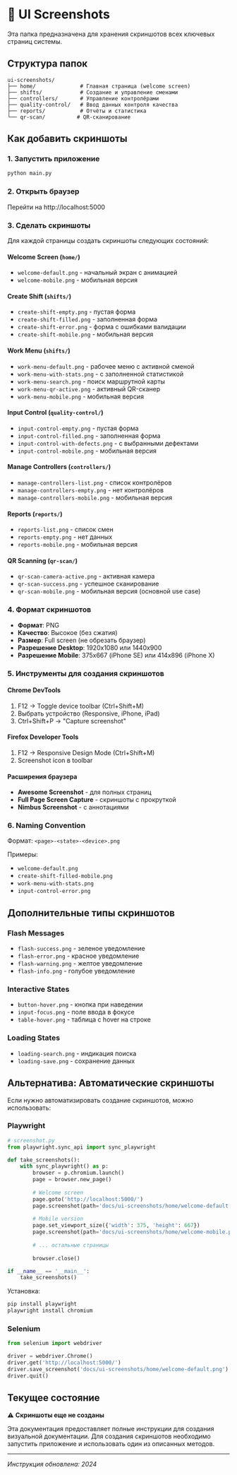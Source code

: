 # 📸 UI Screenshots

Эта папка предназначена для хранения скриншотов всех ключевых страниц системы.

## Структура папок

```
ui-screenshots/
├── home/              # Главная страница (welcome screen)
├── shifts/            # Создание и управление сменами
├── controllers/       # Управление контролёрами
├── quality-control/   # Ввод данных контроля качества
├── reports/           # Отчёты и статистика
└── qr-scan/          # QR-сканирование
```

## Как добавить скриншоты

### 1. Запустить приложение

```bash
python main.py
```

### 2. Открыть браузер

Перейти на http://localhost:5000

### 3. Сделать скриншоты

Для каждой страницы создать скриншоты следующих состояний:

#### Welcome Screen (`home/`)
- `welcome-default.png` - начальный экран с анимацией
- `welcome-mobile.png` - мобильная версия

#### Create Shift (`shifts/`)
- `create-shift-empty.png` - пустая форма
- `create-shift-filled.png` - заполненная форма
- `create-shift-error.png` - форма с ошибками валидации
- `create-shift-mobile.png` - мобильная версия

#### Work Menu (`shifts/`)
- `work-menu-default.png` - рабочее меню с активной сменой
- `work-menu-with-stats.png` - с заполненной статистикой
- `work-menu-search.png` - поиск маршрутной карты
- `work-menu-qr-active.png` - активный QR-сканер
- `work-menu-mobile.png` - мобильная версия

#### Input Control (`quality-control/`)
- `input-control-empty.png` - пустая форма
- `input-control-filled.png` - заполненная форма
- `input-control-with-defects.png` - с выбранными дефектами
- `input-control-mobile.png` - мобильная версия

#### Manage Controllers (`controllers/`)
- `manage-controllers-list.png` - список контролёров
- `manage-controllers-empty.png` - нет контролёров
- `manage-controllers-mobile.png` - мобильная версия

#### Reports (`reports/`)
- `reports-list.png` - список смен
- `reports-empty.png` - нет данных
- `reports-mobile.png` - мобильная версия

#### QR Scanning (`qr-scan/`)
- `qr-scan-camera-active.png` - активная камера
- `qr-scan-success.png` - успешное сканирование
- `qr-scan-mobile.png` - мобильная версия (основной use case)

### 4. Формат скриншотов

- **Формат**: PNG
- **Качество**: Высокое (без сжатия)
- **Размер**: Full screen (не обрезать браузер)
- **Разрешение Desktop**: 1920x1080 или 1440x900
- **Разрешение Mobile**: 375x667 (iPhone SE) или 414x896 (iPhone X)

### 5. Инструменты для создания скриншотов

#### Chrome DevTools
1. F12 → Toggle device toolbar (Ctrl+Shift+M)
2. Выбрать устройство (Responsive, iPhone, iPad)
3. Ctrl+Shift+P → "Capture screenshot"

#### Firefox Developer Tools
1. F12 → Responsive Design Mode (Ctrl+Shift+M)
2. Screenshot icon в toolbar

#### Расширения браузера
- **Awesome Screenshot** - для полных страниц
- **Full Page Screen Capture** - скриншоты с прокруткой
- **Nimbus Screenshot** - с аннотациями

### 6. Naming Convention

Формат: `<page>-<state>-<device>.png`

Примеры:
- `welcome-default.png`
- `create-shift-filled-mobile.png`
- `work-menu-with-stats.png`
- `input-control-error.png`

## Дополнительные типы скриншотов

### Flash Messages
- `flash-success.png` - зеленое уведомление
- `flash-error.png` - красное уведомление
- `flash-warning.png` - желтое уведомление
- `flash-info.png` - голубое уведомление

### Interactive States
- `button-hover.png` - кнопка при наведении
- `input-focus.png` - поле ввода в фокусе
- `table-hover.png` - таблица с hover на строке

### Loading States
- `loading-search.png` - индикация поиска
- `loading-save.png` - сохранение данных

## Альтернатива: Автоматические скриншоты

Если нужно автоматизировать создание скриншотов, можно использовать:

### Playwright

```python
# screenshot.py
from playwright.sync_api import sync_playwright

def take_screenshots():
    with sync_playwright() as p:
        browser = p.chromium.launch()
        page = browser.new_page()
        
        # Welcome screen
        page.goto('http://localhost:5000/')
        page.screenshot(path='docs/ui-screenshots/home/welcome-default.png')
        
        # Mobile version
        page.set_viewport_size({'width': 375, 'height': 667})
        page.screenshot(path='docs/ui-screenshots/home/welcome-mobile.png')
        
        # ... остальные страницы
        
        browser.close()

if __name__ == '__main__':
    take_screenshots()
```

Установка:
```bash
pip install playwright
playwright install chromium
```

### Selenium

```python
from selenium import webdriver

driver = webdriver.Chrome()
driver.get('http://localhost:5000/')
driver.save_screenshot('docs/ui-screenshots/home/welcome-default.png')
driver.quit()
```

## Текущее состояние

⚠️ **Скриншоты еще не созданы**

Эта документация предоставляет полные инструкции для создания визуальной документации.
Для создания скриншотов необходимо запустить приложение и использовать один из описанных методов.

---

*Инструкция обновлена: 2024*
